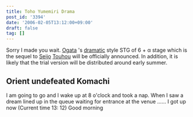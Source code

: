 ```yaml
---
title: Toho Yumemiri Drama
post_id: '3394'
date: '2006-02-05T13:12:00+09:00'
draft: false
tag: []
---
```


Sorry I made you wait. [Ogata](/!/thA/) 's [dramatic](/!/thA/) style STG of 6 + α stage which is the sequel to [Seijo](/!/thA/) [Touhou](/!/thC/) will be officially announced. In addition, it is likely that the trial version will be distributed around early summer.

## Orient undefeated Komachi

I am going to go and I wake up at 8 o'clock and took a nap. When I saw a dream lined up in the queue waiting for entrance at the venue ...... I got up now (Current time 13: 12) Good morning